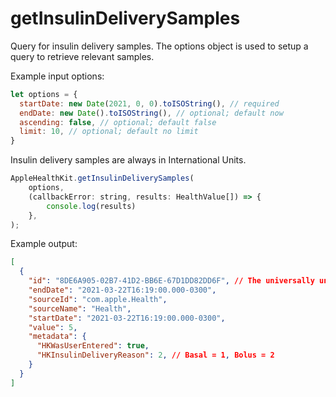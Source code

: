# getInsulinDeliverySamples

Query for insulin delivery samples. The options object is used to setup a query to retrieve relevant samples.

Example input options:

```javascript
let options = {
  startDate: new Date(2021, 0, 0).toISOString(), // required
  endDate: new Date().toISOString(), // optional; default now
  ascending: false, // optional; default false
  limit: 10, // optional; default no limit
}
```

Insulin delivery samples are always in International Units.

```javascript
AppleHealthKit.getInsulinDeliverySamples(
    options,
    (callbackError: string, results: HealthValue[]) => {
        console.log(results)
    },
);
```

Example output:

```json
[
  {
    "id": "8DE6A905-02B7-41D2-BB6E-67D1DD82DD6F", // The universally unique identifier (UUID) for this HealthKit object.
    "endDate": "2021-03-22T16:19:00.000-0300",
    "sourceId": "com.apple.Health",
    "sourceName": "Health",
    "startDate": "2021-03-22T16:19:00.000-0300",
    "value": 5,
    "metadata": {
      "HKWasUserEntered": true,
      "HKInsulinDeliveryReason": 2, // Basal = 1, Bolus = 2
    }
  }
]
```